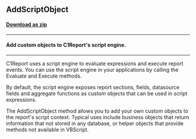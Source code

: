 ## AddScriptObject
#### [Download as zip](https://grapecity.github.io/DownGit/#/home?url=https://github.com/GrapeCity/ComponentOne-WinForms-Samples/tree/master/NetFramework\Reports\C1Report.WPF\VB\AddScriptObject)
____
#### Add custom objects to C1Report's script engine.
____
C1Report uses a script engine to evaluate expressions and execute report events. You can use the script engine in your applications by calling the Evaluate and Execute methods. 

By default, the script engine exposes report sections, fields, datasource fields and aggregate functions as custom objects that can be used in script expressions. 

The AddScriptObject method allows you to add your own custom objects to the report's script context. Typical uses include business objects that return information that not stored in any database, or helper objects that provide methods not available in VBScript. 


